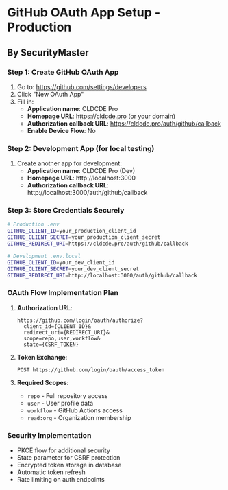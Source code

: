 # GitHub OAuth App Setup - Production
## By SecurityMaster

### Step 1: Create GitHub OAuth App

1. Go to: https://github.com/settings/developers
2. Click "New OAuth App"
3. Fill in:
   - **Application name**: CLDCDE Pro
   - **Homepage URL**: https://cldcde.pro (or your domain)
   - **Authorization callback URL**: https://cldcde.pro/auth/github/callback
   - **Enable Device Flow**: No

### Step 2: Development App (for local testing)
1. Create another app for development:
   - **Application name**: CLDCDE Pro (Dev)
   - **Homepage URL**: http://localhost:3000
   - **Authorization callback URL**: http://localhost:3000/auth/github/callback

### Step 3: Store Credentials Securely

```bash
# Production .env
GITHUB_CLIENT_ID=your_production_client_id
GITHUB_CLIENT_SECRET=your_production_client_secret
GITHUB_REDIRECT_URI=https://cldcde.pro/auth/github/callback

# Development .env.local
GITHUB_CLIENT_ID=your_dev_client_id
GITHUB_CLIENT_SECRET=your_dev_client_secret
GITHUB_REDIRECT_URI=http://localhost:3000/auth/github/callback
```

### OAuth Flow Implementation Plan

1. **Authorization URL**:
   ```
   https://github.com/login/oauth/authorize?
     client_id={CLIENT_ID}&
     redirect_uri={REDIRECT_URI}&
     scope=repo,user,workflow&
     state={CSRF_TOKEN}
   ```

2. **Token Exchange**:
   ```
   POST https://github.com/login/oauth/access_token
   ```

3. **Required Scopes**:
   - `repo` - Full repository access
   - `user` - User profile data
   - `workflow` - GitHub Actions access
   - `read:org` - Organization membership

### Security Implementation
- PKCE flow for additional security
- State parameter for CSRF protection
- Encrypted token storage in database
- Automatic token refresh
- Rate limiting on auth endpoints